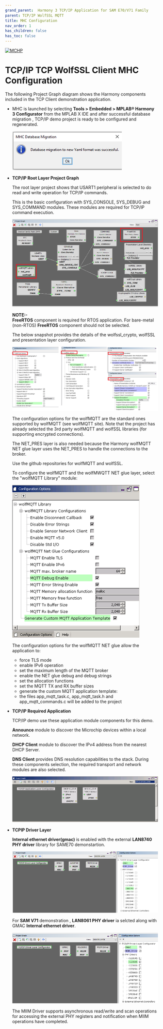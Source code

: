 ```yaml
---
grand_parent:  Harmony 3 TCP/IP Application for SAM E70/V71 Family
parent: TCP/IP WolfSSL MQTT
title: MHC Configuration
nav_order: 1
has_children: false
has_toc: false
---
```

[![MCHP](https://www.microchip.com/ResourcePackages/Microchip/assets/dist/images/logo.png)](https://www.microchip.com)

# TCP/IP TCP WolfSSL Client MHC Configuration

The following Project Graph diagram shows the Harmony components included in the TCP Client demonstration application.

* MHC is launched by selecting **Tools > Embedded > MPLAB® Harmony 3 Configurator** from the MPLAB X IDE and after successful database migration , TCP/IP demo project is ready to be configured and regenerated.

    ![tcpip_same70_v71_project](images/database_migration_successful.png)

* **TCP/IP Root Layer Project Graph**

    The root layer project shows that USART1 peripheral is selected to do read and write operation for TCP/IP commands.

    This is the basic configuration with SYS_CONSOLE, SYS_DEBUG and SYS_COMMAND modules. These modules are required for TCP/IP command execution.

    ![tcpip_same70_v71_project](images/tcpip_mqtt_wolfssl_root.png)

    **NOTE:-**  
    **FreeRTOS** component is required for RTOS application. For bare-metal (non-RTOS) **FreeRTOS** component should not be selected.

    The below snapshot provides the details of the wolfssl_crypto, wolfSSL and presentation layer configuration.

    ![tcpip_same70_v71_project](images/wolfssl_demo_required_configuration.png)

    The configuration options for the wolfMQTT are the standard ones supported by wolfMQTT (see wolfMQTT site).
    Note that the project has already selected the 3rd party wolfMQTT and wolfSSL libraries (for supporting encrypted connections).

    The NET_PRES layer is also needed because the Harmony wolfMQTT NET glue layer uses the NET_PRES to handle the connections to the broker.

    Use the github repositories for wolfMQTT and wolfSSL.

    To configure the wolfMQTT and the wolfMWQTT NET glue layer, select the "wolfMQTT Library" module:

    ![tcpip_same70_v71_project](images/wolfmqtt_mhc_net_glue.png)

    The configuration options for the wolfMQTT NET glue allow the application to:

    * force TLS mode
    * enable IPv6 operation
    * set the maximum length of the MQTT broker
    * enable the NET glue debug and debug strings
    * set the allocation functions
    * set the MQTT TX and RX buffer sizes
    * generate the custom MQTT application template:
    * the files app_mqtt_task.c, app_mqtt_task.h and app_mqtt_commands.c will be added to the project

* **TCP/IP Required Application**

  TCP/IP demo use these application module components for this demo. 
  
  **Announce** module to discover the Microchip devices within a local network.
  
  **DHCP Client** module to discover the IPv4 address from the nearest DHCP Server.
  
  **DNS Client** provides DNS resolution capabilities to the stack.  During these components selection, the required transport and network modules are also selected.

    ![tcpip_wolfssl_tcp_client_project](images/tcpip_app_layer.png)

* **TCPIP Driver Layer**

  **Internal ethernet driver(gmac)** is enabled with the external **LAN8740 PHY driver** library for SAME70 demonstartion. 

    ![tcpip_same70_v71_project](images/tcpip_driver_component.png)

  For **SAM V71** demonstration , **LAN8061 PHY driver** ia selcted along with GMAC 
  **Internal ethernet driver**.

    ![tcpip_same70_v71_project](images/tcpip_driver_component_v71.png)

  The MIIM Driver supports asynchronous read/write and scan operations for accessing the external PHY registers and notification when MIIM operations have completed.

